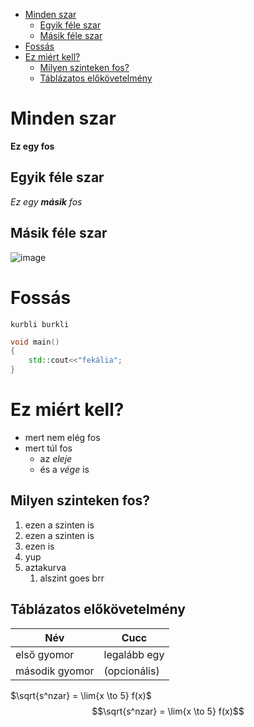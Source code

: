 - [Minden szar](#minden-szar)
  - [Egyik féle szar](#egyik-féle-szar)
  - [Másik féle szar](#másik-féle-szar)
- [Fossás](#fossás)
- [Ez miért kell?](#ez-miért-kell)
  - [Milyen szinteken fos?](#milyen-szinteken-fos)
  - [Táblázatos előkövetelmény](#táblázatos-előkövetelmény)

# Minden szar

**Ez egy fos**


## Egyik féle szar

*Ez egy __másik__ fos*


## Másik féle szar
![image](img.png)


# Fossás
`kurbli burkli`
```cpp
void main()
{
    std::cout<<"fekália";
}
```



# Ez miért kell?

* mert nem elég fos
* mert túl fos
  * az _eleje_
  * és a _vége_ is




## Milyen szinteken fos?

1. ezen a szinten is
2. ezen a szinten is
3. ezen is
4. yup
999. aztakurva
     1.    alszint goes brr




## Táblázatos előkövetelmény

| **Név**     | **Cucc**     |
| ----------- | ------------ |
| első gyomor | legalább egy |
| második gyomor| (opcionális)|

$\sqrt{s^nzar} = \lim{x \to 5} f(x)$
$$\sqrt{s^nzar} = \lim{x \to 5} f(x)$$